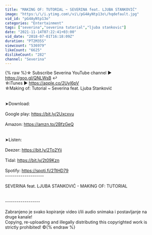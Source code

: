 ```yaml
---
title: "MAKING OF: TUTORIAL ~ SEVERINA feat. LJUBA STANKOVIĆ"
image: "https:\/\/i.ytimg.com\/vi\/pG4AyNtp13o\/hqdefault.jpg"
vid_id: "pG4AyNtp13o"
categories: "Entertainment"
tags: ["severina","severina tutorial","ljuba stankovic"]
date: "2021-11-14T07:22:41+03:00"
vid_date: "2018-07-01T16:18:09Z"
duration: "PT2M35S"
viewcount: "536979"
likeCount: "6625"
dislikeCount: "282"
channel: "Severina"
---
```

{% raw %}☆ Subscribe Severina YouTube channel ► <a rel="nofollow" target="blank" href="https://goo.gl/QNLWsB">https://goo.gl/QNLWsB</a> ↩︎<br />☆iTunes ► <a rel="nofollow" target="blank" href="https://apple.co/2Uyl6pV">https://apple.co/2Uyl6pV</a><br />☆Making of: Tutorial ~ Severina feat. Ljuba Stanković<br /><br /><br />➤Download:<br /><br />Google play: <a rel="nofollow" target="blank" href="https://bit.ly/2Uxcxvu">https://bit.ly/2Uxcxvu</a><br /><br />Amazon: <a rel="nofollow" target="blank" href="https://amzn.to/2BfzGeQ">https://amzn.to/2BfzGeQ</a><br /><br /><br />➤Listen:<br /><br />Deezer: <a rel="nofollow" target="blank" href="https://bit.ly/2To2Yii">https://bit.ly/2To2Yii</a><br /><br />Tidal: <a rel="nofollow" target="blank" href="https://bit.ly/2t09Kzn">https://bit.ly/2t09Kzn</a><br /><br />Spotify: <a rel="nofollow" target="blank" href="https://spoti.fi/2TtHD79">https://spoti.fi/2TtHD79</a><br />--------------------<br /><br />SEVERINA feat. LJUBA STANKOVIĆ - MAKING OF: TUTORIAL<br /><br /><br />------------------<br /><br />Zabranjeno je svako kopiranje video i/ili audio snimaka i postavljanje na druge kanale! <br />Copying, re-uploading and illegally distributing this copyrighted work is strictly prohibited! ©{% endraw %}
